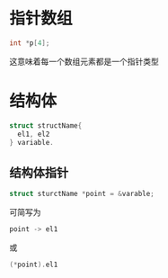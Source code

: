 # 指针数组
```C
int *p[4];
```
这意味着每一个数组元素都是一个指针类型

# 结构体
``` C
struct structName{
  el1, el2
} variable.
```

## 结构体指针
```C
struct sturctName *point = &varable;
```
可简写为
```C
point -> el1
```
或
```C
(*point).el1
```